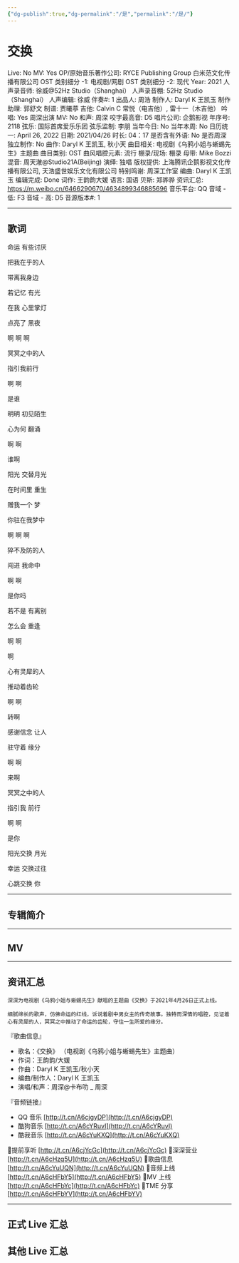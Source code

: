 ```yaml
---
{"dg-publish":true,"dg-permalink":"/是","permalink":"/是/"}
---
```



# 交换

Live: No
MV: Yes
OP/原始音乐著作公司: RYCE Publishing Group 白米范文化传播有限公司
OST 类别细分 -1: 电视剧/网剧
OST 类别细分 -2: 现代
Year: 2021
人声录音师: 徐威@52Hz Studio（Shanghai）
人声录音棚: 52Hz Studio（Shanghai）
人声编辑: 徐威
伴奏#: 1
出品人: 周浩
制作人: Daryl K 王凯玉
制作助理: 郭舒文
制谱: 贾曦葶
吉他: Calvin C 常悦（电吉他）, 雷十一（木吉他）
吟唱: Yes
周深出演 MV: No
和声: 周深
咬字最高音: D5
唱片公司: 企鹅影视
年序号: 2118
弦乐: 国际首席爱乐乐团
弦乐监制: 李朋
当年今日: No
当年本周: No
日历统一: April 26, 2022
日期: 2021/04/26
时长: 04：17
是否含有外语: No
是否周深独立制作: No
曲作: Daryl K 王凯玉, 秋小天
曲目相关: 电视剧《乌鸦小姐与蜥蜴先生》主题曲
曲目类别: OST
曲风唱腔元素: 流行
棚录/现场: 棚录
母带: Mike Bozzi
混音: 周天澈@Studio21A(Beijing)
演绎: 独唱
版权提供: 上海腾讯企鹅影视文化传播有限公司, 天浩盛世娱乐文化有限公司
特别鸣谢: 周深工作室
编曲: Daryl K 王凯玉
编辑完成: Done
词作: 王韵韵大媛
语言: 国语
贝斯: 郑骅骅
资讯汇总: https://m.weibo.cn/6466290670/4634899346885696
音乐平台: QQ
音域 - 低: F3
音域 - 高: D5
音源版本#: 1

---

## 歌词

命运 有些讨厌

把我在乎的人

带离我身边

若记忆 有光

在我 心里掌灯

点亮了 黑夜

啊 啊 啊

冥冥之中的人

指引我前行

啊 啊

是谁

明明 初见陌生

心为何 翻涌

啊 啊

谁啊

阳光 交替月光

在时间里 重生

赠我一个 梦

你驻在我梦中

啊 啊 啊

猝不及防的人

闯进 我命中

啊 啊

是你吗

若不是 有离别

怎么会 重逢

啊 啊

啊

心有灵犀的人

推动着齿轮

啊 啊

转啊

感谢信念 让人

驻守着 缘分

啊 啊

来啊

冥冥之中的人

指引我 前行

啊 啊

是你

阳光交换 月光

幸运 交换过往

心跳交换 你

---

## 专辑简介

---

## MV

---

## 资讯汇总

    深深为电视剧《乌鸦小姐与蜥蜴先生》献唱的主题曲《交换》于2021年4月26日正式上线。

    细腻绵长的歌声，仿佛命运的红线，诉说着剧中男女主的传奇故事。独特而深情的唱腔，见证着心有灵犀的人，冥冥之中推动了命运的齿轮，守住一生所爱的缘分。

『歌曲信息』

- 歌名：《交换》
（电视剧《乌鸦小姐与蜥蜴先生》主题曲）
- 作词：王韵韵/大媛
- 作曲：Daryl K 王凯玉/秋小天
- 编曲/制作人：Daryl K 王凯玉
- 演唱/和声：周深@卡布叻 _ 周深

『音频链接』

- QQ 音乐 [http://t.cn/A6cjgyDP](http://t.cn/A6cjgyDP)
- 酷狗音乐 [http://t.cn/A6cYRuvI](http://t.cn/A6cYRuvI)
- 酷我音乐 [http://t.cn/A6cYuKXQ](http://t.cn/A6cYuKXQ)

🍦提前享听 [http://t.cn/A6cjYcGc](http://t.cn/A6cjYcGc)
🍦深深营业 [http://t.cn/A6cHzq5U](http://t.cn/A6cHzq5U)
🍦歌曲信息 [http://t.cn/A6cYuUQN](http://t.cn/A6cYuUQN)
🍦音频上线 [http://t.cn/A6cHFbY5](http://t.cn/A6cHFbY5)
🍦MV 上线 [http://t.cn/A6cHFbYc](http://t.cn/A6cHFbYc)
🍦TME 分享 [http://t.cn/A6cHFbYV](http://t.cn/A6cHFbYV)

---

## 正式 Live 汇总

## 其他 Live 汇总
